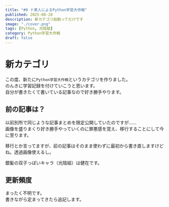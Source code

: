 ```yaml
---
title: "#0 ド素人によるPython学習大作戦"
published: 2025-08-28
description: 新カテゴリ始動ってだけです
image: "./cover.png"
tags: [Python, 光陰組]
category: Python学習大作戦
draft: false
---
```

# 新カテゴリ
この度、新たに`Python学習大作戦`というカテゴリを作りました。  
のんきに学習記録を付けていこうと思います。  
自分が書きたくて書いている記事なので好き勝手やります。

## 前の記事は？
以前別所で同じような記事まとめを限定公開していたのですが……  
画像を盛りまくり好き勝手やっていくのに罪悪感を覚え、移行することにして今に至ります。  
  
移行とか言ってますが、前の記事はそのまま使わずに最初から書き直しますけどね。透過画像使えるし。  
  
銀髪の双子っぽいキャラ（光陰組）は健在です。

## 更新頻度
まったく不明です。  
書きながら定まってきたら追記します。
